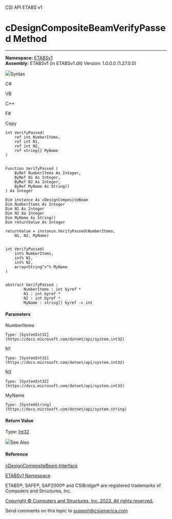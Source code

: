 ﻿

CSI API ETABS v1

# cDesignCompositeBeamVerifyPassed Method  
  
---  
  
**Namespace:** [ETABSv1](2780f1b8-2033-5289-2298-1cdb2a7508d9.htm)  
**Assembly:** ETABSv1 (in ETABSv1.dll) Version: 1.0.0.0 (1.27.0.0)

![](../icons/SectionExpanded.png)Syntax

C#

VB

C++

F#

Copy

    
    
    int VerifyPassed(
    	ref int NumberItems,
    	ref int N1,
    	ref int N2,
    	ref string[] MyName
    )
    
    
    Function VerifyPassed ( 
    	ByRef NumberItems As Integer,
    	ByRef N1 As Integer,
    	ByRef N2 As Integer,
    	ByRef MyName As String()
    ) As Integer
    
    Dim instance As cDesignCompositeBeam
    Dim NumberItems As Integer
    Dim N1 As Integer
    Dim N2 As Integer
    Dim MyName As String()
    Dim returnValue As Integer
    
    returnValue = instance.VerifyPassed(NumberItems, 
    	N1, N2, MyName)
    
    
    int VerifyPassed(
    	int% NumberItems, 
    	int% N1, 
    	int% N2, 
    	array<String^>^% MyName
    )
    
    
    abstract VerifyPassed : 
            NumberItems : int byref * 
            N1 : int byref * 
            N2 : int byref * 
            MyName : string[] byref -> int 
    

#### Parameters

NumberItems

    Type: [SystemInt32](https://docs.microsoft.com/dotnet/api/system.int32)  

N1

    Type: [SystemInt32](https://docs.microsoft.com/dotnet/api/system.int32)  

N2

    Type: [SystemInt32](https://docs.microsoft.com/dotnet/api/system.int32)  

MyName

    Type: [SystemString](https://docs.microsoft.com/dotnet/api/system.string)  

#### Return Value

Type: [Int32](https://docs.microsoft.com/dotnet/api/system.int32)

![](../icons/SectionExpanded.png)See Also

#### Reference

[cDesignCompositeBeam Interface](b5d7edc6-6cac-7fe1-0aa5-b0243db20044.htm)

[ETABSv1 Namespace](2780f1b8-2033-5289-2298-1cdb2a7508d9.htm)

ETABS®, SAFE®, SAP2000® and CSiBridge® are registered trademarks of Computers
and Structures, Inc.  

[Copyright © Computers and Structures, Inc. 2023. All rights
reserved.](http://www.csiamerica.com)

Send comments on this topic to
[support@csiamerica.com](mailto:support%40csiamerica.com?Subject=CSI%20API%20ETABS%20v1)

